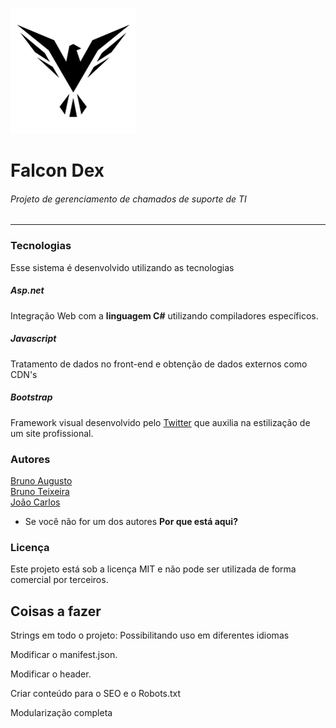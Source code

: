 ![Falcon Dex Logo](./img/LogoFalcon.png)
# Falcon Dex
###### Projeto de gerenciamento de chamados de suporte de TI

---
### Tecnologias

Esse sistema é desenvolvido utilizando as tecnologias

##### Asp.net

Integração Web com a <strong>linguagem C#</strong> utilizando compiladores específicos.

##### Javascript

Tratamento de dados no front-end e obtenção de dados externos como CDN's

##### Bootstrap

Framework visual desenvolvido pelo [Twitter](https://github.com/twbs/bootstrap) que auxilia na estilização de um site profissional.

### Autores

[Bruno Augusto](https://github.com/brunoaugustosilva)<br>
[Bruno Teixeira](https://github.com/BrunoSingelo)<br>
[João Carlos](https://github.com/joaocarlozzz)

* Se você não for um dos autores <strong>Por que está aqui?</strong>

### Licença

Este projeto está sob a licença MIT e não pode ser utilizada de forma comercial por terceiros.

## Coisas a fazer

Strings em todo o projeto: Possibilitando uso em diferentes idiomas

Modificar o manifest.json.

Modificar o header.

Criar conteúdo para o SEO e o Robots.txt

Modularização completa
